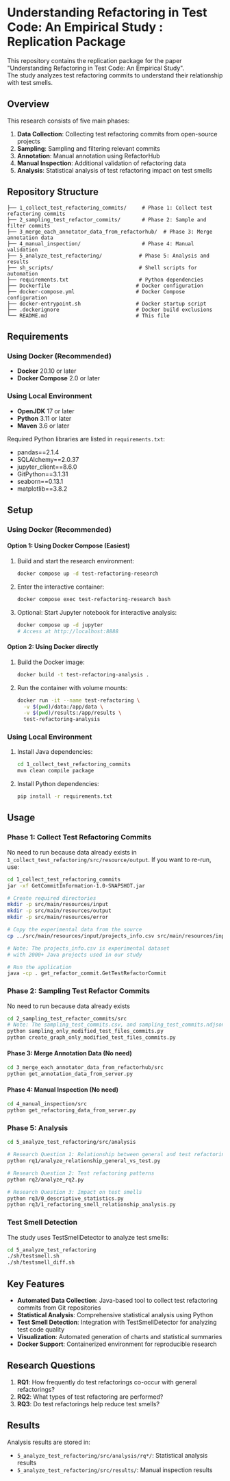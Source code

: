 # Understanding Refactoring in Test Code: An Empirical Study : Replication Package

This repository contains the replication package for the paper "Understanding Refactoring in Test Code: An Empirical Study". <br>
The study analyzes test refactoring commits to understand their relationship with test smells.

## Overview

This research consists of five main phases:

1. **Data Collection**: Collecting test refactoring commits from open-source projects
2. **Sampling**: Sampling and filtering relevant commits 
3. **Annotation**: Manual annotation using RefactorHub
4. **Manual Inspection**: Additional validation of refactoring data
5. **Analysis**: Statistical analysis of test refactoring impact on test smells

## Repository Structure

```
├── 1_collect_test_refactoring_commits/     # Phase 1: Collect test refactoring commits
├── 2_sampling_test_refactor_commits/       # Phase 2: Sample and filter commits
├── 3_merge_each_annotator_data_from_refactorhub/  # Phase 3: Merge annotation data
├── 4_manual_inspection/                    # Phase 4: Manual validation
├── 5_analyze_test_refactoring/            # Phase 5: Analysis and results
├── sh_scripts/                            # Shell scripts for automation
├── requirements.txt                       # Python dependencies
├── Dockerfile                            # Docker configuration
├── docker-compose.yml                    # Docker Compose configuration
├── docker-entrypoint.sh                  # Docker startup script
├── .dockerignore                         # Docker build exclusions
└── README.md                             # This file
```

## Requirements

### Using Docker (Recommended)
- **Docker** 20.10 or later
- **Docker Compose** 2.0 or later

### Using Local Environment
- **OpenJDK** 17 or later
- **Python** 3.11 or later
- **Maven** 3.6 or later

Required Python libraries are listed in `requirements.txt`:
- pandas==2.1.4
- SQLAlchemy==2.0.37
- jupyter_client==8.6.0
- GitPython==3.1.31
- seaborn==0.13.1
- matplotlib==3.8.2

## Setup

### Using Docker (Recommended)

#### Option 1: Using Docker Compose (Easiest)
1. Build and start the research environment:
   ```bash
   docker compose up -d test-refactoring-research
   ```

2. Enter the interactive container:
   ```bash
   docker compose exec test-refactoring-research bash
   ```

3. Optional: Start Jupyter notebook for interactive analysis:
   ```bash
   docker compose up -d jupyter
   # Access at http://localhost:8888
   ```

#### Option 2: Using Docker directly
1. Build the Docker image:
   ```bash
   docker build -t test-refactoring-analysis .
   ```

2. Run the container with volume mounts:
   ```bash
   docker run -it --name test-refactoring \
     -v $(pwd)/data:/app/data \
     -v $(pwd)/results:/app/results \
     test-refactoring-analysis
   ```

### Using Local Environment
1. Install Java dependencies:
   ```bash
   cd 1_collect_test_refactoring_commits
   mvn clean compile package
   ```

2. Install Python dependencies:
   ```bash
   pip install -r requirements.txt
   ```

## Usage

### Phase 1: Collect Test Refactoring Commits
No need to run because data already exists in `1_collect_test_refactoring/src/resource/output`. If you want to re-run, use:
```bash
cd 1_collect_test_refactoring_commits
jar -xf GetCommitInformation-1.0-SNAPSHOT.jar

# Create required directories 
mkdir -p src/main/resources/input
mkdir -p src/main/resources/output  
mkdir -p src/main/resources/error

# Copy the experimental data from the source
cp ../src/main/resources/input/projects_info.csv src/main/resources/input/projects_info.csv

# Note: The projects_info.csv is experimental dataset
# with 2000+ Java projects used in our study

# Run the application
java -cp . get_refactor_commit.GetTestRefactorCommit
```

### Phase 2: Sampling Test Refactor Commits
No need to run because data already exists
```bash
cd 2_sampling_test_refactor_commits/src
# Note: The sampling_test_commits.csv, and sampling_test_commits.ndjson is experimental dataset for manual annotation
python sampling_only_modified_test_files_commits.py
python create_graph_only_modified_test_files_commits.py
```

#### Phase 3: Merge Annotation Data (No need)
```bash
cd 3_merge_each_annotator_data_from_refactorhub/src
python get_annotation_data_from_server.py
```

#### Phase 4: Manual Inspection (No need)
```bash
cd 4_manual_inspection/src
python get_refactoring_data_from_server.py
```

### Phase 5: Analysis
```bash
cd 5_analyze_test_refactoring/src/analysis

# Research Question 1: Relationship between general and test refactoring
python rq1/analyze_relationship_general_vs_test.py

# Research Question 2: Test refactoring patterns
python rq2/analyze_rq2.py

# Research Question 3: Impact on test smells
python rq3/0_descriptive_statistics.py
python rq3/1_refactoring_smell_relationship_analysis.py
```

### Test Smell Detection
The study uses TestSmellDetector to analyze test smells:
```bash
cd 5_analyze_test_refactoring
./sh/testsmell.sh
./sh/testsmell_diff.sh
```

## Key Features

- **Automated Data Collection**: Java-based tool to collect test refactoring commits from Git repositories
- **Statistical Analysis**: Comprehensive statistical analysis using Python
- **Test Smell Detection**: Integration with TestSmellDetector for analyzing test code quality
- **Visualization**: Automated generation of charts and statistical summaries
- **Docker Support**: Containerized environment for reproducible research

## Research Questions

1. **RQ1**: How frequently do test refactorings co-occur with general refactorings?
2. **RQ2**: What types of test refactoring are performed?
3. **RQ3**: Do test refactorings help reduce test smells?

## Results

Analysis results are stored in:
- `5_analyze_test_refactoring/src/analysis/rq*/`: Statistical analysis results
- `5_analyze_test_refactoring/src/results/`: Manual inspection results

[//]: # (- Generated visualizations and LaTeX tables for publication)

[//]: # (## Citation)

[//]: # ()
[//]: # (If you use this replication package in your research, please cite our paper:)

[//]: # ()
[//]: # (```bibtex)

[//]: # (@article{test_refactoring_impact,)

[//]: # (  title={Understanding Refactoring in Test Code: An Empirical Study},)

[//]: # (  author={[Authors]},)

[//]: # (  journal={[Journal]},)

[//]: # (  year={[Year]})

[//]: # (})

[//]: # (```)

[//]: # (## License)

[//]: # ()
[//]: # (This project is open source. Please refer to individual components for specific licensing terms.)

[//]: # ()
[//]: # (## Contact)

[//]: # ()
[//]: # (For questions about this replication package, please open an issue in this repository.)
